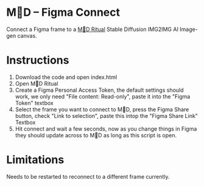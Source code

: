 # M👀D – Figma Connect

Connect a Figma frame to a [M👀D Ritual](https://m00d.tech/) Stable Diffusion IMG2IMG AI Image-gen canvas.

# Instructions

1. Download the code and open index.html
2. Open M👀D Ritual
3. Create a Figma Personal Access Token, the default settings should work, we only need "File content: Read-only", paste it into the "Figma Token" textbox
4. Select the frame you want to connect to M👀D, press the Figma Share button, check "Link to selection", paste this intop the "Figma Share Link" Textbox
5. Hit connect and wait a few seconds, now as you change things in Figma they should update across to M👀D as long as this script is open.

# Limitations

Needs to be restarted to reconnect to a different frame currently.
